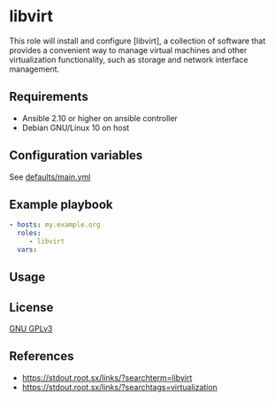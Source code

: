 libvirt
=============

This role will install and configure [libvirt], a collection of software that provides a convenient way to manage virtual machines and other virtualization functionality, such as storage and network interface management.


Requirements
------------

- Ansible 2.10 or higher on ansible controller
- Debian GNU/Linux 10 on host


Configuration variables
-----------------------

See [defaults/main.yml](defaults/main.yml)


Example playbook
-----------------

```yaml
- hosts: my.example.org
  roles:
     - libvirt
  vars:
```


Usage
------------


License
-------

[GNU GPLv3](../../LICENSE)

References
-----------------

- https://stdout.root.sx/links/?searchterm=libvirt
- https://stdout.root.sx/links/?searchtags=virtualization

